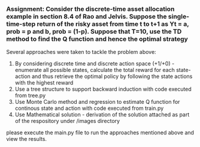 ### Assignment: Consider the discrete-time asset allocation example in section 8.4 of Rao and Jelvis. Suppose the single-time-step return of the risky asset from time t to t+1 as Yt = a, prob = p and b, prob = (1-p). Suppose that T=10, use the TD method to find the Q function and hence the optimal strategy

Several approaches were taken to tackle the problem above:
1. By considering discrete time and discrete action space (+1/+0) - enumerate all possible states, calculate the total reward for each state-action and thus retrieve the optimal policy by following the state actions with the highest reward
2. Use a tree structure to support backward induction with code executed from tree.py
3. Use Monte Carlo method and regression to estimate Q function for continous state and action with code executed from train.py
4. Use Mathematical solution - derivation of the solution attached as part of the respository under /images directory

please execute the main.py file to run the approaches mentioned above and view the results.
